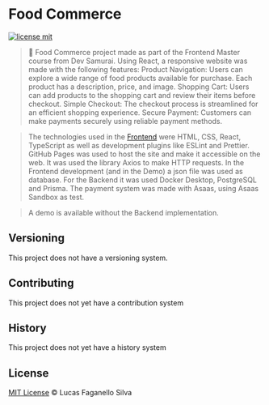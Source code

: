 # Food Commerce

[![license mit](https://img.shields.io/github/license/Luc4sf/Spotify-Alura)](https://github.com/Luc4sf/FoodCommerceBackend/blob/main/LICENSE.md)

> :rocket: Food Commerce project made as part of the Frontend Master course from Dev Samurai.
> Using React, a responsive website was made with the following features:
>   Product Navigation: Users can explore a wide range of food products available for purchase. Each product has a description, price, and image.
>   Shopping Cart: Users can add products to the shopping cart and review their items before checkout.
>   Simple Checkout: The checkout process is streamlined for an efficient shopping experience.
>   Secure Payment: Customers can make payments securely using reliable payment methods.

> The technologies used in the [Frontend](https://github.com/Luc4sf/FoodCommerce) were HTML, CSS, React, TypeScript as well as development plugins like ESLint and Prettier. GitHub Pages was used to host the site and make it accessible on the web.
> It was used the library Axios to make HTTP requests. In the Frontend development (and in the Demo) a json file was used as database.
> For the Backend it was used Docker Desktop, PostgreSQL and Prisma. The payment system was made with Asaas, using Asaas Sandbox as test.

> A demo is available without the Backend implementation. 

## Versioning

This project does not have a versioning system.

## Contributing

This project does not yet have a contribution system

## History

This project does not yet have a history system

## License
[MIT License](https://github.com/Luc4sf/FoodCommerceBackend/blob/main/LICENSE.md) © Lucas Faganello Silva
